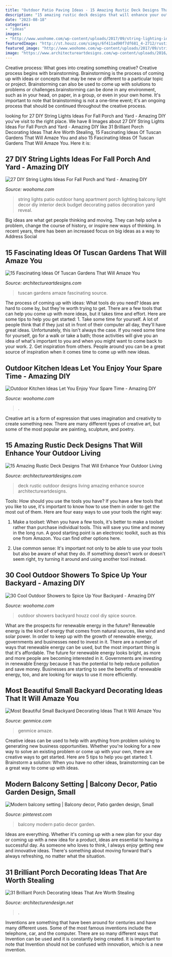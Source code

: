 ```yaml
---
title: "Outdoor Patio Paving Ideas - 15 Amazing Rustic Deck Designs That Will Enhance Your Outdoor Living"
description: "15 amazing rustic deck designs that will enhance your outdoor living"
date: "2023-08-18"
categories:
- "ideas"
images:
- "http://www.woohome.com/wp-content/uploads/2017/09/string-lighting-ideas-for-Fall-yard-and-garden-21.jpg"
featuredImage: "http://st.houzz.com/simgs/6f411ad90f7df681_4-2712/rustic-exterior.jpg"
featured_image: "http://www.woohome.com/wp-content/uploads/2017/09/string-lighting-ideas-for-Fall-yard-and-garden-21.jpg"
image: "https://www.architectureartdesigns.com/wp-content/uploads/2016/11/4-32.jpg"
---
```



Creative process: What goes into creating something creative?
Creative process begins with brainstorming. Brainstorming is the process of coming up with ideas or concepts that may be new or different to a particular topic or project. Brainstorming can also be used to come up with solutions to problems or challenges.brainstorming can be done in any environment, such as in your head, on paper, in a group, or even in your own home. It's important to note that brainstorming is not a one-time event; it's an ongoing process that should be continued throughout the creative process.

	

		
looking for 27 DIY String Lights Ideas For Fall Porch and Yard - Amazing DIY you've visit to the right place. We have 8 Images about 27 DIY String Lights Ideas For Fall Porch and Yard - Amazing DIY like 31 Brilliant Porch Decorating Ideas That Are Worth Stealing, 15 Fascinating Ideas Of Tuscan Gardens That Will Amaze You and also 15 Fascinating Ideas Of Tuscan Gardens That Will Amaze You. Here it is:
		
    
## 27 DIY String Lights Ideas For Fall Porch And Yard - Amazing DIY

<img loading=lazy src="http://www.woohome.com/wp-content/uploads/2017/09/string-lighting-ideas-for-Fall-yard-and-garden-21.jpg" onerror="this.onerror=null;this.src='https://tse4.mm.bing.net/th?id=OIP.I2M-b3k_CrK_ndnfkp5cKwHaJ4&amp;pid=15.1';" alt="27 DIY String Lights Ideas For Fall Porch and Yard - Amazing DIY">

_Source: woohome.com_

>string lights patio outdoor hang apartment porch lighting balcony light decor diy interior deck budget decorating patios decoration yard reveal. 

	

Big ideas are what get people thinking and moving. They can help solve a problem, change the course of history, or inspire new ways of thinking. In recent years, there has been an increased focus on big ideas as a way to Address Social 

    
## 15 Fascinating Ideas Of Tuscan Gardens That Will Amaze You

<img loading=lazy src="https://www.architectureartdesigns.com/wp-content/uploads/2016/11/4-32.jpg" onerror="this.onerror=null;this.src='https://tse1.mm.bing.net/th?id=OIP.7IMSMEshI2geLgMEGoWIRgHaJ4&amp;pid=15.1';" alt="15 Fascinating Ideas Of Tuscan Gardens That Will Amaze You">

_Source: architectureartdesigns.com_

>tuscan gardens amaze fascinating source. 

	

The process of coming up with ideas: What tools do you need?
Ideas are hard to come by, but they're worth trying to get. There are a few tools that can help you come up with more ideas, but it takes time and effort. Here are some tips to help you get started: 1. Take some time for yourself. A lot of people think that if they just sit in front of their computer all day, they'll have great ideas. Unfortunately, this isn't always the case. If you need some time for yourself, go for a walk or take a bath; those activities will give you an idea of what's important to you and when you might want to come back to your work. 2. Get inspiration from others. People around you can be a great source of inspiration when it comes time to come up with new ideas.

    
## Outdoor Kitchen Ideas Let You Enjoy Your Spare Time - Amazing DIY

<img loading=lazy src="https://www.woohome.com/wp-content/uploads/2014/02/outdoor-kitchen-4.jpg" onerror="this.onerror=null;this.src='https://tse1.mm.bing.net/th?id=OIP.jcxSXCNgDdbCiHqAuxVTmAHaKe&amp;pid=15.1';" alt="Outdoor Kitchen Ideas Let You Enjoy Your Spare Time - Amazing DIY">

_Source: woohome.com_

>. 

	

Creative art is a form of expression that uses imagination and creativity to create something new. There are many different types of creative art, but some of the most popular are painting, sculpture, and poetry.

    
## 15 Amazing Rustic Deck Designs That Will Enhance Your Outdoor Living

<img loading=lazy src="https://www.architectureartdesigns.com/wp-content/uploads/2016/10/15-Amazing-Rustic-Deck-Designs-That-Will-Enhance-Your-Outdoor-Living-13.jpg" onerror="this.onerror=null;this.src='https://tse4.mm.bing.net/th?id=OIP.iR-rurZDDeYyfnKewpMWMQHaFj&amp;pid=15.1';" alt="15 Amazing Rustic Deck Designs That Will Enhance Your Outdoor Living">

_Source: architectureartdesigns.com_

>deck rustic outdoor designs living amazing enhance source architectureartdesigns. 

	

Tools: How should you use the tools you have?
If you have a few tools that you like to use, it's important to know how to use them in order to get the most out of them. Here are four easy ways to use your tools the right way:
1) Make a toolset: When you have a few tools, it's better to make a toolset rather than purchase individual tools. This will save you time and money in the long run. A good starting point is an electronic toolkit, such as this one from Amazon. You can find other options here.

2) Use common sense: It's important not only to be able to use your tools but also be aware of what they do. If something doesn't work or doesn't seem right, try turning it around and using another tool instead.

    
## 30 Cool Outdoor Showers To Spice Up Your Backyard - Amazing DIY

<img loading=lazy src="http://st.houzz.com/simgs/6f411ad90f7df681_4-2712/rustic-exterior.jpg" onerror="this.onerror=null;this.src='https://tse2.mm.bing.net/th?id=OIP.Q6VaQ_nc78sAIdRgFoOziAHaK0&amp;pid=15.1';" alt="30 Cool Outdoor Showers to Spice Up Your Backyard - Amazing DIY">

_Source: woohome.com_

>outdoor showers backyard houzz cool diy spice source. 

	

What are the prospects for renewable energy in the future?
Renewable energy is the kind of energy that comes from natural sources, like wind and solar power. In order to keep up with the growth of renewable energy, governments and businesses need to invest in it. There are a number of ways that renewable energy can be used, but the most important thing is that it's affordable. 
The future for renewable energy looks bright, as more and more people are becoming interested in it. Governments are investing in renewable Energy because it has the potential to help reduce pollution and save money. Businesses are starting to see the benefits of renewable energy, too, and are looking for ways to use it more efficiently.

    
## Most Beautiful Small Backyard Decorating Ideas That It Will Amaze You

<img loading=lazy src="https://genmice.com/design-ideas/Most-Beautiful-Small-Backyard-Decorating-Ideas-That-It-Will-/63.jpeg" onerror="this.onerror=null;this.src='https://tse3.mm.bing.net/th?id=OIP.frwolDTVJoPlXYtpcPByiQHaLH&amp;pid=15.1';" alt="Most Beautiful Small Backyard Decorating Ideas That It Will Amaze You">

_Source: genmice.com_

>genmice amaze. 

	

Creative ideas can be used to help with anything from problem solving to generating new business opportunities. Whether you're looking for a new way to solve an existing problem or come up with your own, there are creative ways to get started. Here are 5 tips to help you get started: 1. Brainstorm a solution: When you have no other ideas, brainstorming can be a great way to come up with ideas.

    
## Modern Balcony Setting | Balcony Decor, Patio Garden Design, Small

<img loading=lazy src="https://i.pinimg.com/736x/5a/6c/a5/5a6ca560b2fb976146018600f5a8b8e1.jpg" onerror="this.onerror=null;this.src='https://tse1.mm.bing.net/th?id=OIP.vINH_3gYa9F85UDHzTXZzQHaLH&amp;pid=15.1';" alt="Modern balcony setting | Balcony decor, Patio garden design, Small">

_Source: pinterest.com_

>balcony modern patio decor garden. 

	

Ideas are everything. Whether it's coming up with a new plan for your day or coming up with a new idea for a product, ideas are essential to having a successful day. As someone who loves to think, I always enjoy getting new and innovative ideas. There's something about moving forward that's always refreshing, no matter what the situation.

    
## 31 Brilliant Porch Decorating Ideas That Are Worth Stealing

<img loading=lazy src="https://cdn.architecturendesign.net/wp-content/uploads/2015/07/AD-Small-Porch-Ideas-26.jpg" onerror="this.onerror=null;this.src='https://tse1.mm.bing.net/th?id=OIP.gQcHXMzFM1Es1dThN5g-VgHaJ4&amp;pid=15.1';" alt="31 Brilliant Porch Decorating Ideas That Are Worth Stealing">

_Source: architecturendesign.net_

>. 

	

Inventions are something that have been around for centuries and have many different uses. Some of the most famous inventions include the telephone, car, and the computer. There are so many different ways that Invention can be used and it is constantly being created. It is important to note that Invention should not be confused with innovation, which is a new invention.

